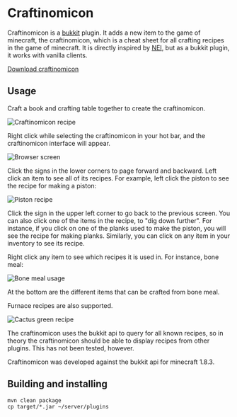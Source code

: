 Craftinomicon
=============

Craftinomicon is a [bukkit](https://bukkit.org/) plugin. It adds a new item to the game of minecraft, the craftinomicon,
which is a cheat sheet for all crafting recipes in the game of minecraft. It is directly inspired by
[NEI](http://www.minecraftforum.net/forums/mapping-and-modding/minecraft-mods/1279956-chickenbones-mods),
but as a bukkit plugin, it works with vanilla clients.

[Download craftinomicon](https://github.com/sciolizer/craftinomicon/releases/download/v000.001.000/craftinomicon-0.1.jar)

Usage
-----

Craft a book and crafting table together to create the craftinomicon.

![Craftinomicon recipe](docs/img/craftinomicon.png "Craftinomicon recipe")

Right click while selecting the craftinomicon
in your hot bar, and the craftinomicon interface will appear.

![Browser screen](docs/img/browser.png "Browser screen")

Click the signs in the lower corners to page forward and backward. Left click an item to see all of its recipes.
For example, left click the piston to see the recipe for making a piston:

![Piston recipe](docs/img/piston.png "Piston recipe")

Click the sign in the upper left corner to go back to the previous screen. You can also click one of the items
in the recipe, to "dig down further". For instance, if you click on one of the planks used to make the piston, you
will see the recipe for making planks. Similarly, you can click on any item in your inventory to see its recipe.

Right click any item to see which recipes it is used in. For instance, bone meal:

![Bone meal usage](docs/img/bonemeal.png "Bone meal usage")

At the bottom are the different items that can be crafted from bone meal.

Furnace recipes are also supported.

![Cactus green recipe](docs/img/cactus-green.png "Cactus green recipe")

The craftinomicon uses the bukkit api to query for all known recipes, so in theory the craftinomicon
should be able to display recipes
from other plugins. This has not been tested, however.

Craftinomicon was developed against the bukkit api for minecraft 1.8.3.

Building and installing
-----------------------

```
mvn clean package
cp target/*.jar ~/server/plugins
```
